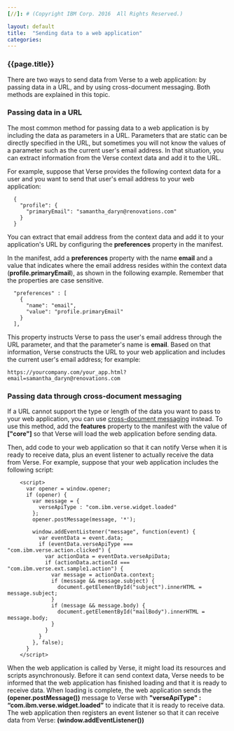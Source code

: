```yaml
---
[//]: # (Copyright IBM Corp. 2016  All Rights Reserved.)

layout: default
title:  "Sending data to a web application"
categories: 
---
```


### {{page.title}}  


There are two ways to send data from Verse to a web application: by passing data in a URL, and by using cross-document messaging. Both methods are explained in this topic.

### Passing data in a URL
The most common method for passing data to a web application is by including the data as parameters in a URL. Parameters that are static can be directly specified in the URL, but sometimes you will not know the values of a parameter such as the current user's email address. In that situation, you can extract information from the Verse context data and add it to the URL. 

For example, suppose that Verse provides the following context data for a user and you want to send that user's email address to your web application:
   
```
  {
    "profile": {
      "primaryEmail": "samantha_daryn@renovations.com"
    }
  }
```
   
You can extract that email address from the context data and add it to your application's URL by configuring the __preferences__ property in the manifest.

In the manifest, add a __preferences__ property with the name __email__ and a value that indicates where the email address resides within the context data (__profile.primaryEmail__), as shown in the following example. Remember that the properties are case sensitive.

```
  "preferences" : [
    {
      "name": "email",
      "value": "profile.primaryEmail"
    }
  ],
```

This property instructs Verse to pass the user's email address through the URL parameter, and that the parameter's name is __email__. Based on that information, Verse constructs the URL to your web application and includes the current user's email address; for example: 

```
https://yourcompany.com/your_app.html?email=samantha_daryn@renovations.com
```

### Passing data through cross-document messaging

If a URL cannot support the type or length of the data you want to pass to your web application, you can use [cross-document messaging][1]  instead. To use this method, add the __features__ property to the manifest with the value of  __["core"]__ so that Verse will load the web application before sending data.

Then, add code to your web application so that it can notify Verse when it is ready to receive data, plus an event listener to actually receive the data from Verse. For example, suppose that your web application includes the following script:    

```
    <script>
      var opener = window.opener;
      if (opener) {
        var message = {
          verseApiType : "com.ibm.verse.widget.loaded"
        };
        opener.postMessage(message, '*');
        
        window.addEventListener("message", function(event) {
          var eventData = event.data;
          if (eventData.verseApiType === "com.ibm.verse.action.clicked") {
            var actionData = eventData.verseApiData;
            if (actionData.actionId === "com.ibm.verse.ext.sample1.action") {
              var message = actionData.context;
              if (message && message.subject) {
                document.getElementById("subject").innerHTML = message.subject;
              }
              if (message && message.body) {
                document.getElementById("mailBody").innerHTML = message.body;
              }
            }
          }
        }, false);
      }
    </script>
```

When the web application is called by Verse, it might load its resources and scripts asynchronously. Before it can send context data, Verse needs to be informed that the web application has finished loading and that it is ready to receive data. When loading is complete, the web application sends the __(opener.postMessage())__ message to Verse with __"verseApiType" : “com.ibm.verse.widget.loaded”__ to indicate that it is ready to receive data. The web application then registers an event listener so that it can receive data from Verse: __(window.addEventListener())__

[1]: https://html.spec.whatwg.org/multipage/comms.html#web-messaging
